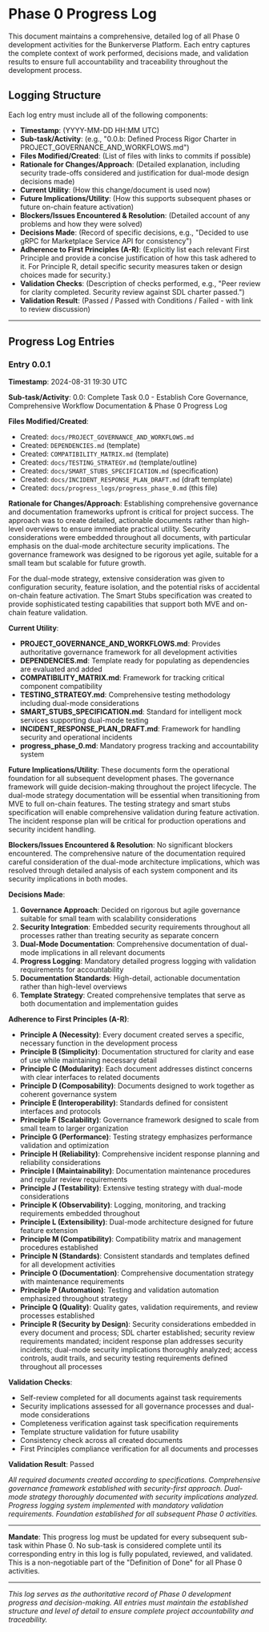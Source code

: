 # Phase 0 Progress Log

This document maintains a comprehensive, detailed log of all Phase 0 development activities for the Bunkerverse Platform. Each entry captures the complete context of work performed, decisions made, and validation results to ensure full accountability and traceability throughout the development process.

## Logging Structure

Each log entry must include all of the following components:

- **Timestamp**: (YYYY-MM-DD HH:MM UTC)
- **Sub-task/Activity**: (e.g., "0.0.b: Defined Process Rigor Charter in PROJECT_GOVERNANCE_AND_WORKFLOWS.md")
- **Files Modified/Created**: (List of files with links to commits if possible)
- **Rationale for Changes/Approach**: (Detailed explanation, including security trade-offs considered and justification for dual-mode design decisions made)
- **Current Utility**: (How this change/document is used now)
- **Future Implications/Utility**: (How this supports subsequent phases or future on-chain feature activation)
- **Blockers/Issues Encountered & Resolution**: (Detailed account of any problems and how they were solved)
- **Decisions Made**: (Record of specific decisions, e.g., "Decided to use gRPC for Marketplace Service API for consistency")
- **Adherence to First Principles (A-R)**: (Explicitly list each relevant First Principle and provide a concise justification of how this task adhered to it. For Principle R, detail specific security measures taken or design choices made for security.)
- **Validation Checks**: (Description of checks performed, e.g., "Peer review for clarity completed. Security review against SDL charter passed.")
- **Validation Result**: (Passed / Passed with Conditions / Failed - with link to review discussion)

---

## Progress Log Entries

### Entry 0.0.1
**Timestamp**: 2024-08-31 19:30 UTC

**Sub-task/Activity**: 0.0: Complete Task 0.0 - Establish Core Governance, Comprehensive Workflow Documentation & Phase 0 Progress Log

**Files Modified/Created**:
- Created: `docs/PROJECT_GOVERNANCE_AND_WORKFLOWS.md`
- Created: `DEPENDENCIES.md` (template)
- Created: `COMPATIBILITY_MATRIX.md` (template)
- Created: `docs/TESTING_STRATEGY.md` (template/outline)
- Created: `docs/SMART_STUBS_SPECIFICATION.md` (specification)
- Created: `docs/INCIDENT_RESPONSE_PLAN_DRAFT.md` (draft template)
- Created: `docs/progress_logs/progress_phase_0.md` (this file)

**Rationale for Changes/Approach**:
Establishing comprehensive governance and documentation frameworks upfront is critical for project success. The approach was to create detailed, actionable documents rather than high-level overviews to ensure immediate practical utility. Security considerations were embedded throughout all documents, with particular emphasis on the dual-mode architecture security implications. The governance framework was designed to be rigorous yet agile, suitable for a small team but scalable for future growth.

For the dual-mode strategy, extensive consideration was given to configuration security, feature isolation, and the potential risks of accidental on-chain feature activation. The Smart Stubs specification was created to provide sophisticated testing capabilities that support both MVE and on-chain feature validation.

**Current Utility**:
- **PROJECT_GOVERNANCE_AND_WORKFLOWS.md**: Provides authoritative governance framework for all development activities
- **DEPENDENCIES.md**: Template ready for populating as dependencies are evaluated and added
- **COMPATIBILITY_MATRIX.md**: Framework for tracking critical component compatibility
- **TESTING_STRATEGY.md**: Comprehensive testing methodology including dual-mode considerations
- **SMART_STUBS_SPECIFICATION.md**: Standard for intelligent mock services supporting dual-mode testing
- **INCIDENT_RESPONSE_PLAN_DRAFT.md**: Framework for handling security and operational incidents
- **progress_phase_0.md**: Mandatory progress tracking and accountability system

**Future Implications/Utility**:
These documents form the operational foundation for all subsequent development phases. The governance framework will guide decision-making throughout the project lifecycle. The dual-mode strategy documentation will be essential when transitioning from MVE to full on-chain features. The testing strategy and smart stubs specification will enable comprehensive validation during feature activation. The incident response plan will be critical for production operations and security incident handling.

**Blockers/Issues Encountered & Resolution**:
No significant blockers encountered. The comprehensive nature of the documentation required careful consideration of the dual-mode architecture implications, which was resolved through detailed analysis of each system component and its security implications in both modes.

**Decisions Made**:
1. **Governance Approach**: Decided on rigorous but agile governance suitable for small team with scalability considerations
2. **Security Integration**: Embedded security requirements throughout all processes rather than treating security as separate concern
3. **Dual-Mode Documentation**: Comprehensive documentation of dual-mode implications in all relevant documents
4. **Progress Logging**: Mandatory detailed progress logging with validation requirements for accountability
5. **Documentation Standards**: High-detail, actionable documentation rather than high-level overviews
6. **Template Strategy**: Created comprehensive templates that serve as both documentation and implementation guides

**Adherence to First Principles (A-R)**:
- **Principle A (Necessity)**: Every document created serves a specific, necessary function in the development process
- **Principle B (Simplicity)**: Documentation structured for clarity and ease of use while maintaining necessary detail
- **Principle C (Modularity)**: Each document addresses distinct concerns with clear interfaces to related documents
- **Principle D (Composability)**: Documents designed to work together as coherent governance system
- **Principle E (Interoperability)**: Standards defined for consistent interfaces and protocols
- **Principle F (Scalability)**: Governance framework designed to scale from small team to larger organization
- **Principle G (Performance)**: Testing strategy emphasizes performance validation and optimization
- **Principle H (Reliability)**: Comprehensive incident response planning and reliability considerations
- **Principle I (Maintainability)**: Documentation maintenance procedures and regular review requirements
- **Principle J (Testability)**: Extensive testing strategy with dual-mode considerations
- **Principle K (Observability)**: Logging, monitoring, and tracking requirements embedded throughout
- **Principle L (Extensibility)**: Dual-mode architecture designed for future feature extension
- **Principle M (Compatibility)**: Compatibility matrix and management procedures established
- **Principle N (Standards)**: Consistent standards and templates defined for all development activities
- **Principle O (Documentation)**: Comprehensive documentation strategy with maintenance requirements
- **Principle P (Automation)**: Testing and validation automation emphasized throughout strategy
- **Principle Q (Quality)**: Quality gates, validation requirements, and review processes established
- **Principle R (Security by Design)**: Security considerations embedded in every document and process; SDL charter established; security review requirements mandated; incident response plan addresses security incidents; dual-mode security implications thoroughly analyzed; access controls, audit trails, and security testing requirements defined throughout all processes

**Validation Checks**:
- Self-review completed for all documents against task requirements
- Security implications assessed for all governance processes and dual-mode considerations
- Completeness verification against task specification requirements
- Template structure validation for future usability
- Consistency check across all created documents
- First Principles compliance verification for all documents and processes

**Validation Result**: Passed

*All required documents created according to specifications. Comprehensive governance framework established with security-first approach. Dual-mode strategy thoroughly documented with security implications analyzed. Progress logging system implemented with mandatory validation requirements. Foundation established for all subsequent Phase 0 activities.*

---

**Mandate**: This progress log must be updated for every subsequent sub-task within Phase 0. No sub-task is considered complete until its corresponding entry in this log is fully populated, reviewed, and validated. This is a non-negotiable part of the "Definition of Done" for all Phase 0 activities.

---

*This log serves as the authoritative record of Phase 0 development progress and decision-making. All entries must maintain the established structure and level of detail to ensure complete project accountability and traceability.*
